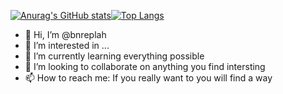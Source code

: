 [![Anurag's GitHub stats](https://github-readme-stats.vercel.app/api?username=bnreplah&show_icons=true&theme=tokyonight)](https://github.com/bnreplah)[![Top Langs](https://github-readme-stats.vercel.app/api/top-langs/?username=bnreplah&layout=compact&theme=blue)](https://github.com/bnreplah)



- 👋 Hi, I’m @bnreplah
- 👀 I’m interested in ...
- 🌱 I’m currently learning everything possible
- 💞️ I’m looking to collaborate on anything you find intersting
- 📫 How to reach me: If you really want to you will find a way

<!---
bnreplah/bnreplah is a ✨ special ✨ repository because its `README.md` (this file) appears on your GitHub profile.
You can click the Preview link to take a look at your changes.
--->
